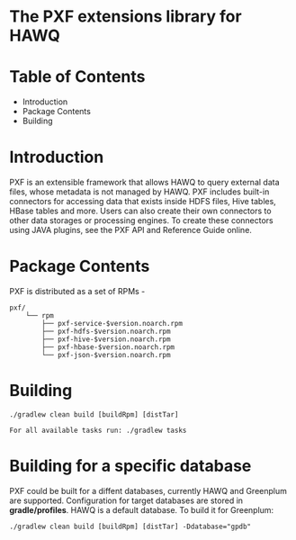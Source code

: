 The PXF extensions library for HAWQ
===================================

Table of Contents
=================

* Introduction
* Package Contents
* Building

Introduction
============

PXF is an extensible framework that allows HAWQ to query external data files, whose metadata is not managed by HAWQ.
PXF includes built-in connectors for accessing data that exists inside HDFS files, Hive tables, HBase tables and more.
Users can also create their own connectors to other data storages or processing engines.
To create these connectors using JAVA plugins, see the PXF API and Reference Guide online.

Package Contents
================

PXF is distributed as a set of RPMs -

    pxf/
        └── rpm
            ├── pxf-service-$version.noarch.rpm
            ├── pxf-hdfs-$version.noarch.rpm
            ├── pxf-hive-$version.noarch.rpm
            ├── pxf-hbase-$version.noarch.rpm
            └── pxf-json-$version.noarch.rpm

Building
========

    ./gradlew clean build [buildRpm] [distTar]

    For all available tasks run: ./gradlew tasks
    

Building for a specific database
================================

PXF could be built for a diffent databases, currently HAWQ and Greenplum are supported.
Configuration for target databases are stored in **gradle/profiles**.
HAWQ is a default database. To build it for Greenplum:

    ./gradlew clean build [buildRpm] [distTar] -Ddatabase="gpdb"
